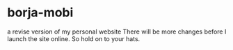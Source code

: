 # borja-mobi
a revise version of my personal website
There will be more changes before I launch the site online. So hold on to your hats.
